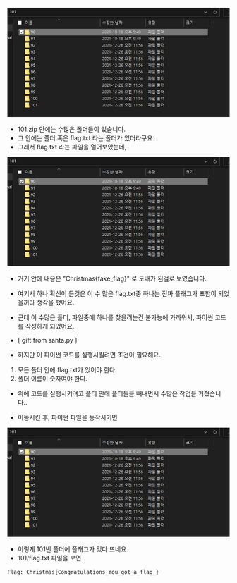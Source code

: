 ![alt Gift1](https://github.com/simnple/Christmas_ctf/blob/main/Announcements/imgs/Gift1.png)
* 101.zip 안에는 수많은 폴더들이 있습니다.
* 그 안에는 폴더 혹은 flag.txt 라는 폴더가 있더라구요.
* 그래서 flag.txt 라는 파일을 열어보았는데,

![alt Gift2](https://github.com/simnple/Christmas_ctf/blob/main/Announcements/imgs/Gift1.png)
* 거기 안에 내용은 "Christmas{fake_flag}" 로 도배가 된걸로 보였습니다.
* 여기서 하나 확신이 든것은 이 수 많은 flag.txt중 하나는 진짜 플래그가 포함이 되었을꺼라 생각을 했어요.

* 근데 이 수많은 폴더, 파일중에 하나를 찾을려는건 불가능에 가까워서, 파이썬 코드를 작성하게 되었어요.

* [ gift from santa.py ]

* 하지만 이 파이썬 코드를 실행시킬려면 조건이 필요해요.
1. 모든 폴더 안에 flag.txt가 있어야 한다.
2. 폴더 이름이 숫자여야 한다.

* 위에 코드를 실행시키려고 폴더 안에 폴더들을 빼내면서 수많은 작업을 거쳤습니다..

* 이동시킨 후, 파이썬 파일을 동작시키면

![alt Gift3](https://github.com/simnple/Christmas_ctf/blob/main/Announcements/imgs/Gift1.png)
* 이렇게 101번 폴더에 플래그가 있다 뜨네요.
* 101/flag.txt 파일을 보면

```
Flag: Christmas{Congratulations_You_got_a_flag_}
```